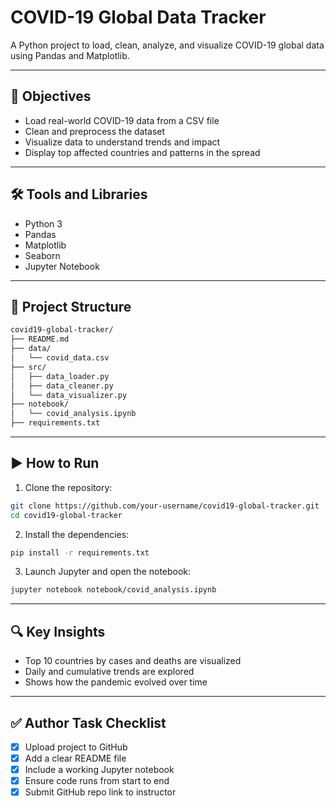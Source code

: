 # COVID-19 Global Data Tracker

A Python project to load, clean, analyze, and visualize COVID-19 global data using Pandas and Matplotlib.

---

## 🎯 Objectives

- Load real-world COVID-19 data from a CSV file
- Clean and preprocess the dataset
- Visualize data to understand trends and impact
- Display top affected countries and patterns in the spread

---

## 🛠 Tools and Libraries

- Python 3
- Pandas
- Matplotlib
- Seaborn
- Jupyter Notebook

---

## 📂 Project Structure

```sh
covid19-global-tracker/
├── README.md
├── data/
│   └── covid_data.csv
├── src/
│   ├── data_loader.py
│   ├── data_cleaner.py
│   └── data_visualizer.py
├── notebook/
│   └── covid_analysis.ipynb
├── requirements.txt
```

---

## ▶️ How to Run

1. Clone the repository:

```bash
git clone https://github.com/your-username/covid19-global-tracker.git
cd covid19-global-tracker
```

2. Install the dependencies:

```bash
pip install -r requirements.txt
```

3. Launch Jupyter and open the notebook:

```bash
jupyter notebook notebook/covid_analysis.ipynb
```

---

## 🔍 Key Insights

- Top 10 countries by cases and deaths are visualized
- Daily and cumulative trends are explored
- Shows how the pandemic evolved over time

---

## ✅ Author Task Checklist

- [x] Upload project to GitHub
- [x] Add a clear README file
- [x] Include a working Jupyter notebook
- [x] Ensure code runs from start to end
- [x] Submit GitHub repo link to instructor
